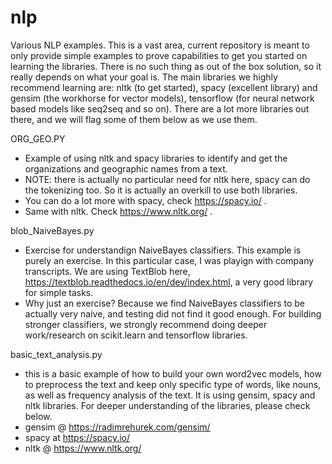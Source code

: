 # nlp
Various NLP examples. This is a vast area, current repository is meant to only provide simple examples to prove capabilities to get you started on learning the libraries. There is no such thing as out of the box solution, so it really depends on what your goal is. The main libraries we highly recommend learning are: nltk (to get started), spacy (excellent library) and gensim (the workhorse for vector models), tensorflow (for neural network based models like seq2seq and so on). There are a lot more libraries out there, and we will flag some of them below as we use them.

ORG_GEO.PY
- Example of using nltk and spacy libraries to identify and get the organizations and geographic names from a text.
- NOTE: there is actually no particular need for nltk here, spacy can do the tokenizing too. So it is actually an overkill to use both libraries. 
- You can do a lot more with spacy, check https://spacy.io/ .
- Same with nltk. Check https://www.nltk.org/ .

blob_NaiveBayes.py
- Exercise for understandign NaiveBayes classifiers. This example is purely an exercise. In this particular case, I was playign with company transcripts. We are using TextBlob here, https://textblob.readthedocs.io/en/dev/index.html, a very good library for simple tasks.
- Why just an exercise? Because we find NaiveBayes classifiers to be actually very naive, and testing did not find it good enough. For building stronger classifiers, we strongly recommend doing deeper work/research on scikit.learn and tensorflow libraries.

basic_text_analysis.py
- this is a basic example of how to build your own word2vec models, how to preprocess the text and keep only specific type of words, like nouns, as well as frequency analysis of the text. It is using gensim, spacy and nltk libraries. For deeper understanding of the libraries, please check below.
- gensim @ https://radimrehurek.com/gensim/
- spacy at https://spacy.io/
- nltk @ https://www.nltk.org/



